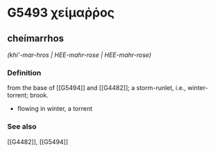 # G5493 χείμαῤῥος

## cheímarrhos

_(khi'-mar-hros | HEE-mahr-rose | HEE-mahr-rose)_

### Definition

from the base of [[G5494]] and [[G4482]]; a storm-runlet, i.e., winter-torrent; brook.

- flowing in winter, a torrent

### See also

[[G4482]], [[G5494]]

